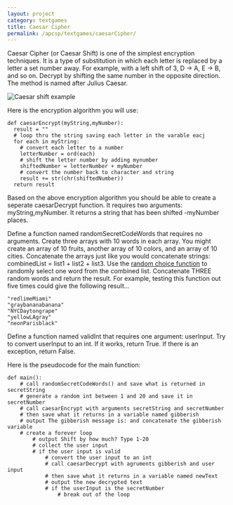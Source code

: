 ```yaml
---
layout: project
category: textgames
title: Caesar Cipher
permalink: /apcsp/textgames/caesarCipher/
---
```


Caesar Cipher (or Caesar Shift) is one of the simplest encryption techniques. It is a type of substitution in which each letter is replaced by a letter a set number away. For example, with a left shift of 3, D -> A, E -> B, and so on. Decrypt by shifting the same number in the opposite direction. The method is named after Julius Caesar.

![Caesar shift example](/apcsp/textgames/Caesar_cipher_left_shift_of_3.png)

Here is the encryption algorithm you will use:
```
def caesarEncrypt(myString,myNumber):
  result = ""
  # loop thru the string saving each letter in the varable eacj
  for each in myString:
    # convert each letter to a number
    letterNumber = ord(each)
    # shift the letter number by adding mynumber
    shiftedNumber = letterNumber + myNumber
    # convert the number back to character and string
    result += str(chr(shiftedNumber))
  return result
```

Based on the above encryption algorithm you should be able to create a seperate caesarDecrypt function. It requires two arguments: myString,myNumber. It returns a string that has been shifted -myNumber places.

Define a function named randomSecretCodeWords that requires no arguments. Create three arrays with 10 words in each array. You might create an array of 10 fruits, another array of 10 colors, and an array of 10 cities. Concatenate the arrays just like you would concatenate strings: combinedList = list1 + list2 + list3. Use the [random choice function](https://www.w3schools.com/python/ref_random_choice.asp) to randomly select one word from the combined list. Concatenate THREE random words and return the result. For example, testing this function out five times could give the following result...
```
"redlimeMiami"
"graybananabanana"
"NYCDaytongrape"
"yellowLAgray"
"neonParisblack"
```

Define a function named validInt that requires one argument: userInput. Try to convert userInput to an int. If it works, return True. If there is an exception, return False.

Here is the pseudocode for the main function:
```
def main():
    # call randomSecretCodeWords() and save what is returned in secretString
    # generate a random int between 1 and 20 and save it in secretNumber
    # call caesarEncrypt with arguments secretString and secretNumber
    # then save what it returns in a variable named gibberish
    # output The gibberish message is: and concatenate the gibberish variable
    # create a forever loop
        # output Shift by how much? Type 1-20
        # collect the user input
        # if the user input is valid
            # convert the user input to an int
            # call caesarDecrypt with agruments gibberish and user input
            # then save what it returns in a variable named newText
            # output the new decrypted text
            # if the userInput is the secretNumber
                # break out of the loop
```
